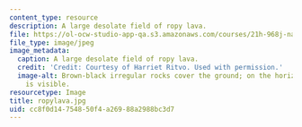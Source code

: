 ```yaml
---
content_type: resource
description: A large desolate field of ropy lava.
file: https://ol-ocw-studio-app-qa.s3.amazonaws.com/courses/21h-968j-nature-environment-and-empire-spring-2010/cc8f0d14754850f4a26988a2988bc3d7_ropylava.jpg
file_type: image/jpeg
image_metadata:
  caption: A large desolate field of ropy lava.
  credit: 'Credit: Courtesy of Harriet Ritvo. Used with permission.'
  image-alt: Brown-black irregular rocks cover the ground; on the horizon, green vegetation
    is visible.
resourcetype: Image
title: ropylava.jpg
uid: cc8f0d14-7548-50f4-a269-88a2988bc3d7
---
```

